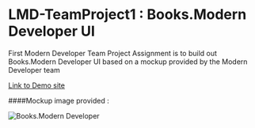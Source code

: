 # LMD-TeamProject1 : Books.Modern Developer UI

First Modern Developer Team Project Assignment  is to build out Books.Modern Developer UI based on a mockup provided by the Modern Developer team

[Link to Demo site](https://carpefukendiem.github.io/LMD-TeamProject1/)

####Mockup image provided : 

![Books.Modern Developer](https://study.moderndeveloper.com/wp-content/uploads/2016/08/books.MD_.png)
